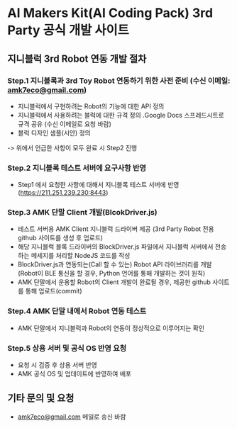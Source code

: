 # AI Makers Kit(AI Coding Pack) 3rd Party 공식 개발 사이트

## 지니블럭 3rd Robot 연동 개발 절차
### Step.1 지니블록과 3rd Toy Robot 연동하기 위한 사전 준비 (수신 이메일: amk7eco@gmail.com)
- 지니블럭에서 구현하려는 Robot의 기능에 대한 API 정의
- 지니블럭에서 사용하려는 블럭에 대한 규격 정의
  .Google Docs 스프레드시트로 규격 공유 (수신 이메일로 요청 바람)
- 블럭 디자인 샘플(시안) 정의

-> 위에서 언급한 사항이 모두 완료 시 Step2 진행

### Step.2 지니블록 테스트 서버에 요구사항 반영
- Step1 에서 요청한 사항에 대해서 지니블록 테스트 서버에 반영 (https://211.251.239.230:8443)

### Step.3 AMK 단말 Client 개발(BlcokDriver.js)
- 테스트 서버용 AMK Client 지니블럭 드라이버 제공 (3rd Party Robot 전용 github 사이트를 생성 후 업로드)
- 해당 지니블럭 블록 드라이버의 BlockDriver.js 파일에서 지니블럭 서버에서 전송하는 메세지를 처리할 NodeJS 코드를 작성
- BlockDriver.js과 연동되는(Call 할 수 있는) Robot API 라이브러리를 개발 (Robot이 BLE 통신을 할 경우, Python 언어를 통해 개발하는 것이 원칙)
- AMK 단말에서 운용할 Robot의 Client 개발이 완료될 경우, 제공한 github 사이트를 통해 업로드(commit)

### Step.4 AMK 단말 내에서 Robot 연동 테스트
- AMK 단말에서 지니블럭과 Robot의 연동이 정상적으로 이루어지는 확인

### Step.5 상용 서버 및 공식 OS 반영 요청
- 요청 시 검증 후 상용 서버 반영
- AMK 공식 OS 및 업데이트에 반영하여 배포 

## 기타 문의 및 요청
- amk7eco@gmail.com 메일로 송신 바람
